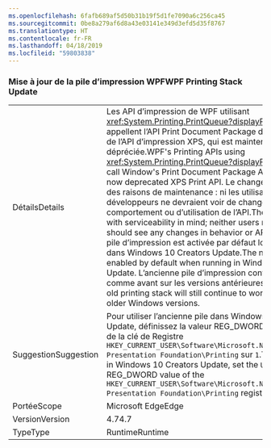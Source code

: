 ```yaml
---
ms.openlocfilehash: 6fafb689af5d50b31b19f5d1fe7090a6c256ca45
ms.sourcegitcommit: 0be8a279af6d8a43e03141e349d3efd5d35f8767
ms.translationtype: HT
ms.contentlocale: fr-FR
ms.lasthandoff: 04/18/2019
ms.locfileid: "59803838"
---
```

### <a name="wpf-printing-stack-update"></a><span data-ttu-id="89351-101">Mise à jour de la pile d’impression WPF</span><span class="sxs-lookup"><span data-stu-id="89351-101">WPF Printing Stack Update</span></span>

|   |   |
|---|---|
|<span data-ttu-id="89351-102">Détails</span><span class="sxs-lookup"><span data-stu-id="89351-102">Details</span></span>|<span data-ttu-id="89351-103">Les API d’impression de WPF utilisant <xref:System.Printing.PrintQueue?displayProperty=name> appellent l’API Print Document Package de Windows au lieu de l’API d’impression XPS, qui est maintenant dépréciée.</span><span class="sxs-lookup"><span data-stu-id="89351-103">WPF's Printing APIs using <xref:System.Printing.PrintQueue?displayProperty=name> now call Window's Print Document Package API in favor of the now deprecated XPS Print API.</span></span> <span data-ttu-id="89351-104">Le changement a été fait pour des raisons de maintenance : ni les utilisateurs ni les développeurs ne devraient voir de changements de comportement ou d’utilisation de l’API.</span><span class="sxs-lookup"><span data-stu-id="89351-104">The change was made with serviceability in mind; neither users nor developers should see any changes in behavior or API usage.</span></span> <span data-ttu-id="89351-105">La nouvelle pile d’impression est activée par défaut lors de l’exécution dans Windows 10 Creators Update.</span><span class="sxs-lookup"><span data-stu-id="89351-105">The new printing stack is enabled by default when running in Windows 10 Creators Update.</span></span> <span data-ttu-id="89351-106">L’ancienne pile d’impression continue de fonctionner comme avant sur les versions antérieures de Windows.</span><span class="sxs-lookup"><span data-stu-id="89351-106">The old printing stack will still continue to work just as before in older Windows versions.</span></span>|
|<span data-ttu-id="89351-107">Suggestion</span><span class="sxs-lookup"><span data-stu-id="89351-107">Suggestion</span></span>|<span data-ttu-id="89351-108">Pour utiliser l’ancienne pile dans Windows 10 Creators Update, définissez la valeur REG_DWORD <code>UseXpsOMPrinting</code> de la clé de Registre <code>HKEY_CURRENT_USER\Software\Microsoft\.NETFramework\Windows Presentation Foundation\Printing</code> sur <code>1</code>.</span><span class="sxs-lookup"><span data-stu-id="89351-108">To use the old stack in Windows 10 Creators Update, set the <code>UseXpsOMPrinting</code> REG_DWORD value of the <code>HKEY_CURRENT_USER\Software\Microsoft\.NETFramework\Windows Presentation Foundation\Printing</code> registry key to <code>1</code>.</span></span>|
|<span data-ttu-id="89351-109">Portée</span><span class="sxs-lookup"><span data-stu-id="89351-109">Scope</span></span>|<span data-ttu-id="89351-110">Microsoft Edge</span><span class="sxs-lookup"><span data-stu-id="89351-110">Edge</span></span>|
|<span data-ttu-id="89351-111">Version</span><span class="sxs-lookup"><span data-stu-id="89351-111">Version</span></span>|<span data-ttu-id="89351-112">4.7</span><span class="sxs-lookup"><span data-stu-id="89351-112">4.7</span></span>|
|<span data-ttu-id="89351-113">Type</span><span class="sxs-lookup"><span data-stu-id="89351-113">Type</span></span>|<span data-ttu-id="89351-114">Runtime</span><span class="sxs-lookup"><span data-stu-id="89351-114">Runtime</span></span>|
